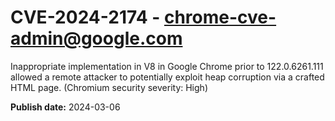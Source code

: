 # CVE-2024-2174 - chrome-cve-admin@google.com

Inappropriate implementation in V8 in Google Chrome prior to 122.0.6261.111 allowed a remote attacker to potentially exploit heap corruption via a crafted HTML page. (Chromium security severity: High)

**Publish date:** 2024-03-06
